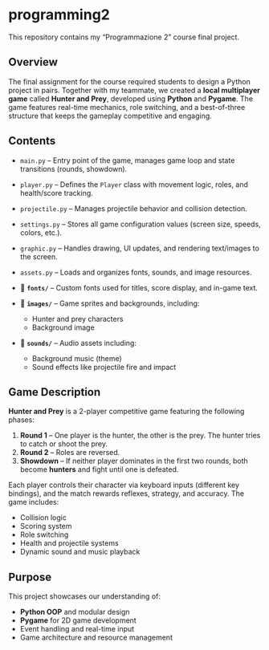 # programming2

This repository contains my “Programmazione 2” course final project.

## Overview

The final assignment for the course required students to design a Python project in pairs. Together with my teammate, we created a **local multiplayer game** called **Hunter and Prey**, developed using **Python** and **Pygame**. The game features real-time mechanics, role switching, and a best-of-three structure that keeps the gameplay competitive and engaging.

## Contents

  * `main.py` – Entry point of the game, manages game loop and state transitions (rounds, showdown).
  * `player.py` – Defines the `Player` class with movement logic, roles, and health/score tracking.
  * `projectile.py` – Manages projectile behavior and collision detection.
  * `settings.py` – Stores all game configuration values (screen size, speeds, colors, etc.).
  * `graphic.py` – Handles drawing, UI updates, and rendering text/images to the screen.
  * `assets.py` – Loads and organizes fonts, sounds, and image resources.

* 📁 **`fonts/`** – Custom fonts used for titles, score display, and in-game text.

* 📁 **`images/`** – Game sprites and backgrounds, including:

  * Hunter and prey characters
  * Background image

* 📁 **`sounds/`** – Audio assets including:

  * Background music (theme)
  * Sound effects like projectile fire and impact

## Game Description

**Hunter and Prey** is a 2-player competitive game featuring the following phases:

1. **Round 1** – One player is the hunter, the other is the prey. The hunter tries to catch or shoot the prey.
2. **Round 2** – Roles are reversed.
3. **Showdown** – If neither player dominates in the first two rounds, both become **hunters** and fight until one is defeated.

Each player controls their character via keyboard inputs (different key bindings), and the match rewards reflexes, strategy, and accuracy. The game includes:

* Collision logic
* Scoring system
* Role switching
* Health and projectile systems
* Dynamic sound and music playback

## Purpose

This project showcases our understanding of:

* **Python OOP** and modular design
* **Pygame** for 2D game development
* Event handling and real-time input
* Game architecture and resource management
